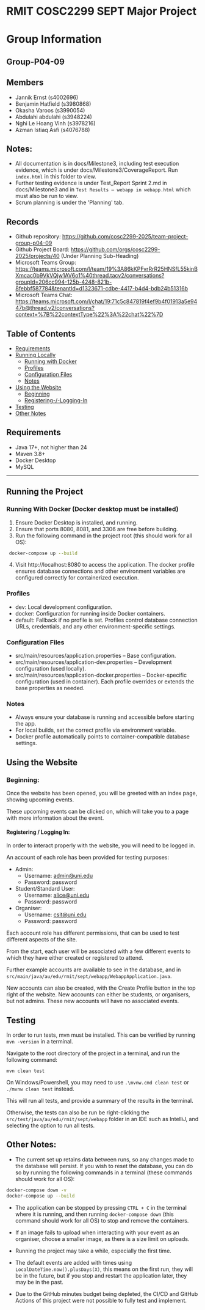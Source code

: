 # RMIT COSC2299 SEPT Major Project

# Group Information

## Group-P04-09

## Members

- Jannik Ernst (s4002696)
- Benjamin Hatfield (s3980868)
- Okasha Varoos (s3990054)
- Abdulahi abdulahi (s3948224)
- Nghi Le Hoang Vinh (s3978216)
- Azman Istiaq Asfi (s4076788)

## Notes:
- All documentation is in docs/Milestone3, including test execution evidence, which is under docs/Milestone3/CoverageReport. Run `index.html` in this folder to view.
- Further testing evidence is under Test_Report Sprint 2.md in docs/Milestone3 and in `Test Results — webapp in webapp.html` which must also be run to view.
- Scrum planning is under the 'Planning' tab.

## Records

- Github repository: https://github.com/cosc2299-2025/team-project-group-p04-09
- Github Project Board: https://github.com/orgs/cosc2299-2025/projects/40 (Under Planning Sub-Heading)
- Microsoft Teams Group: https://teams.microsoft.com/l/team/19%3A86kKPFvrRrR25HNSfL55kinBXmcac0b9VkVQjw1AV6o1%40thread.tacv2/conversations?groupId=206cc994-125b-4248-821b-8febbf587784&tenantId=d1323671-cdbe-4417-b4d4-bdb24b51316b
- Microsoft Teams Chat: https://teams.microsoft.com/l/chat/19:71c5c847819f4ef9b4f01913a5e9447b@thread.v2/conversations?context=%7B%22contextType%22%3A%22chat%22%7D

## Table of Contents

- [Requirements](#requirements)
- [Running Locally](#running-the-project)
    - [Running with Docker](#running-with-docker-docker-desktop-must-be-installed)
    - [Profiles](#profiles)
    - [Configuration Files](#configuration-files)
    - [Notes](#notes-1)
- [Using the Website](#using-the-website)
    - [Beginning](#beginning)
    - [Registering-/-Logging-In](#registering--logging-in)
- [Testing](#testing)
- [Other Notes](#other-notes)

## Requirements

- Java 17+, not higher than 24
- Maven 3.8+
- Docker Desktop
- MySQL

---

## Running the Project

### Running With Docker (Docker desktop must be installed)
1.  Ensure Docker Desktop is installed, and running.
2.  Ensure that ports 8080, 8081, and 3306 are free before building.
3. Run the following command in the project root (this should work for all OS):

```bash
 docker-compose up --build
```

4. Visit http://localhost:8080 to access the application.
   The docker profile ensures database connections and other environment variables are configured correctly for containerized execution.

### Profiles

- dev: Local development configuration.
- docker: Configuration for running inside Docker containers.
- default: Fallback if no profile is set.
  Profiles control database connection URLs, credentials, and any other environment-specific settings.

### Configuration Files

- src/main/resources/application.properties – Base configuration.
- src/main/resources/application-dev.properties – Development configuration (used locally).
- src/main/resources/application-docker.properties – Docker-specific configuration (used in container).
  Each profile overrides or extends the base properties as needed.

### Notes

- Always ensure your database is running and accessible before starting the app.
- For local builds, set the correct profile via environment variable.
- Docker profile automatically points to container-compatible database settings.

## Using the Website

### Beginning:
Once the website has been opened, you will be greeted with an index page, showing upcoming events.

These upcoming events can be clicked on, which will take you to a page with more information about the event.

#### Registering / Logging In:

In order to interact properly with the website, you will need to be logged in.

An account of each role has been provided for testing purposes:

- Admin:
  - Username: admin@uni.edu
  - Password: password
- Student/Standard User:
  - Username: alice@uni.edu
  - Password: password 
- Organiser:
    - Username: csit@uni.edu
    - Password: password

Each account role has different permissions, that can be used to test different aspects of the site.

From the start, each user will be associated with a few different events to which they have either created or registered to attend.

Further example accounts are available to see in the database, and in `src/main/java/au/edu/rmit/sept/webapp/WebappApplication.java`.

New accounts can also be created, with the Create Profile button in the top right of the website. New accounts can either be students, or organisers, but not admins.
These new accounts will have no associated events.

## Testing

In order to run tests, mvn must be installed. This can be verified by running `mvn -version` in a terminal.

Navigate to the root directory of the project in a terminal, and run the following command:

`mvn clean test`

On Windows/Powershell, you may need to use `.\mvnw.cmd clean test` or `./mvnw clean test` instead.

This will run all tests, and provide a summary of the results in the terminal.

Otherwise, the tests can also be run be right-clicking the `src/test/java/au/edu/rmit/sept/webapp` folder in an IDE such as IntelliJ, and selecting the option to run all tests.

## Other Notes:
- The current set up retains data between runs, so any changes made to the database will persist.
If you wish to reset the database, you can do so by running the following commands in a terminal (these commands should work for all OS):

```bash
docker-compose down -v
docker-compose up --build
```

- The application can be stopped by pressing `CTRL + C` in the terminal where it is running, and then running `docker-compose down` (this command should work for all OS) to stop and remove the containers.

- If an image fails to upload when interacting with your event as an organiser, choose a smaller image, as there is a size limit on uploads.

- Running the project may take a while, especially the first time.

- The default events are added with times using `LocalDateTime.now().plusDays(X)`, this means on the first run, they will be in the future, but if you stop and restart the application later, they may be in the past.

- Due to the GitHub minutes budget being depleted, the CI/CD and GitHub Actions of this project were not possible to fully test and implement.
